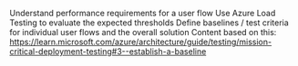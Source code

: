 Understand performance requirements for a user flow
Use Azure Load Testing to evaluate the expected thresholds
Define baselines / test criteria for individual user flows and the overall solution
Content based on this: https://learn.microsoft.com/azure/architecture/guide/testing/mission-critical-deployment-testing#3--establish-a-baseline 
